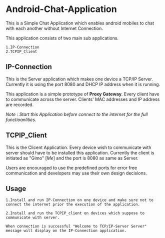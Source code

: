 # Android-Chat-Application
This is a Simple Chat Application which enables android mobiles to chat with each another without Internet Connection.

This application consists of two main sub applications.

    1.IP-Connection
    2.TCPIP_Client

## IP-Connection 

This is the Server application which makes one device a TCP/IP Server. Currently it is using the port 8080 and DHCP IP address when it is running.

This application is a simple prototype of **Proxy Gateway**. Every client have to communicate across the server. Clients' MAC addresses and IP address are recorded.

_Note :_
_Start this Application before connect to the internet for the full functioanlities._

##  TCPIP_Client

This is the Clicent Application. Every device wish to communicate with server should have to be installed this application. Currently the client is initiated as "Gimo" [_Me_] and the port is 8080 as same as Server. 

Users are encouraged to use the predefined ports for error free communication and developers may use their own design decisions. 

## Usage

    1.Install and run IP-Connection on one device and make sure not to connect the internet prior the execution of the application.

    2.Install and run the TCPIP_client on devices which suppose to communicate with server.

    When connection is successful "Welcome to TCP/IP-Server Server" message will display on the IP-Connection application.

